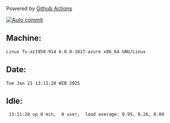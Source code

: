Powered by [Github Actions](https://github.com/features/actions)

[![Auto commit](https://github.com/hiage/workstation/workflows/Auto%20commit/badge.svg)](https://github.com/hiage/workstation/actions?query=workflow%3A%22Auto+commit%22)

## Machine:
```
Linux fv-az1950-914 6.8.0-1017-azure x86_64 GNU/Linux
```
## Date:
```
Tue Jan 21 13:11:28 WIB 2025
```
## Idle:
```
 13:11:28 up 0 min,  0 user,  load average: 0.95, 0.26, 0.09
```
